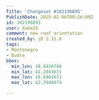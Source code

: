 ```yaml
---
Title: 'Changeset #162196895'
PublishDate: 2025-02-06T08:26:09Z
id: 162196895
user: dada24
comment: new roof orientation
created_by: iD 2.31.0
tags:
- Montenegro
- Budva
bbox:
  min_lon: 18.8456748
  min_lat: 42.2943631
  max_lon: 18.8461673
  max_lat: 42.2948674

---
```

